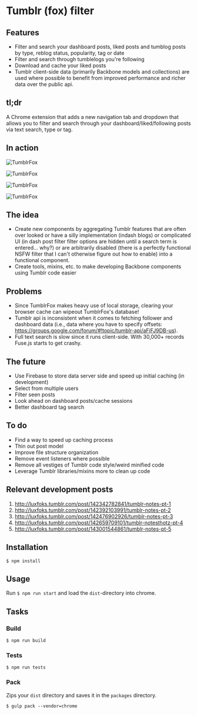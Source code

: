 # Tumblr (fox) filter

## Features

+ Filter and search your dashboard posts, liked posts and tumblog posts by type, reblog status, popularity, tag or date
+ Filter and search through tumblelogs you're following
+ Download and cache your liked posts
+ Tumblr client-side data (primarily Backbone models and collections) are used where possible to benefit from improved performance and richer data over the public api.

## tl;dr

A Chrome extension that adds a new navigation tab and dropdown that allows you to filter and search through your dashboard/liked/following posts via text search, type or tag.

## In action

![TumblrFox](http://66.media.tumblr.com/a8557aa9708ca846b2f16cd124e646b9/tumblr_inline_o76peloRJ81qcc1rk_540.png)

![TumblrFox](http://66.media.tumblr.com/70bd5f3ed882614080cc155a062129ea/tumblr_inline_o76p4h28oB1qcc1rk_500.png)

![TumblrFox](http://66.media.tumblr.com/2a68911844e64558c31a59b91cba5e2e/tumblr_inline_o76p32BskA1qcc1rk_500.png)

![TumblrFox](http://66.media.tumblr.com/ee05005d616b2614768cac0b6f2c3a4b/tumblr_inline_o76p3tU1Vx1qcc1rk_500.png)

## The idea

+ Create new components by aggregating Tumblr features that are often over looked or have a silly implementation (indash blogs) or complicated UI (in dash post filter filter options are hidden until a search term is entered... why?) or are arbitrarily disabled (there is a perfectly functional NSFW filter that I can't otherwise figure out how to enable) into a functional component.
+ Create tools, mixins, etc. to make developing Backbone components using Tumblr code easier

## Problems

+ Since TumblrFox makes heavy use of local storage, clearing your browser cache can wipeout TumblrFox's database!
+ Tumblr api is inconsistent when it comes to fetching follower and dashboard data (i.e., data where you have to specify offsets: https://groups.google.com/forum/#!topic/tumblr-api/aFiFJ9DB-us).
+ Full text search is slow since it runs client-side. With 30,000+ records Fuse.js starts to get crashy.

## The future

+ Use Firebase to store data server side and speed up initial caching (in development)
+ Select from multiple users
+ Filter seen posts
+ Look ahead on dashboard posts/cache sessions
+ Better dashboard tag search

## To do

+ Find a way to speed up caching process
+ Thin out post model
+ Improve file structure organization
+ Remove event listeners where possible
+ Remove all vestiges of Tumblr code style/weird minified code
+ Leverage Tumblr libraries/mixins more to clean up code

## Relevant development posts

1. http://luxfoks.tumblr.com/post/142342782841/tumblr-notes-pt-1
2. http://luxfoks.tumblr.com/post/142392103991/tumblr-notes-pt-2
3. http://luxfoks.tumblr.com/post/142476902926/tumblr-notes-pt-3
4. http://luxfoks.tumblr.com/post/142659709101/tumblr-notesthotz-pt-4
5. http://luxfoks.tumblr.com/post/143001544861/tumblr-notes-pt-5

## Installation

	$ npm install

## Usage

Run `$ npm run start` and load the `dist`-directory into chrome.

## Tasks

### Build

	$ npm run build

### Tests

	$ npm run tests

### Pack

Zips your `dist` directory and saves it in the `packages` directory.

    $ gulp pack --vendor=chrome
